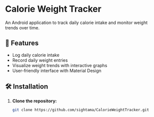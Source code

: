 # Calorie Weight Tracker

An Android application to track daily calorie intake and monitor weight trends over time.

## 🚀 Features

- Log daily calorie intake
- Record daily weight entries
- Visualize weight trends with interactive graphs
- User-friendly interface with Material Design

## 🛠️ Installation

1. **Clone the repository:**

   ```bash
   git clone https://github.com/sightama/CalorieWeightTracker.git
